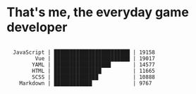 # That's me, the everyday game developer

<!-- START_SECTION:codestats -->
```text
  JavaScript | ████████████████████████ | 19158
         Vue | ████████████████████████ | 19017
        YAML | ██████████████████       | 14577
        HTML | ███████████████          | 11665
        SCSS | ██████████████           | 10888
    Markdown | ████████████             | 9767
```
<!-- END_SECTION:codestats -->
